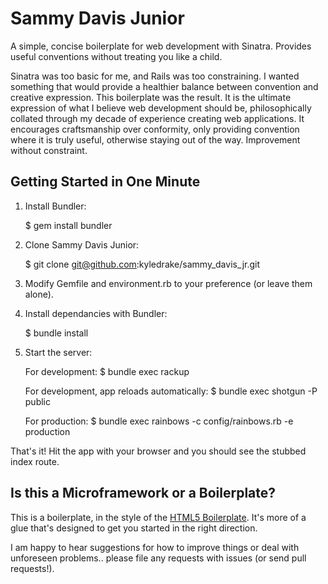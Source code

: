 Sammy Davis Junior
==================

A simple, concise boilerplate for web development with Sinatra. Provides useful conventions without treating you like a child.

Sinatra was too basic for me, and Rails was too constraining. I wanted something that would provide a healthier balance between convention and creative expression. This boilerplate was the result. It is the ultimate expression of what I believe web development should be, philosophically collated through my decade of experience creating web applications. It encourages craftsmanship over conformity, only providing convention where it is truly useful, otherwise staying out of the way. Improvement without constraint.

Getting Started in One Minute
-----------------------------

1) Install Bundler:

    $ gem install bundler

2) Clone Sammy Davis Junior:

    $ git clone git@github.com:kyledrake/sammy_davis_jr.git

3) Modify Gemfile and environment.rb to your preference (or leave them alone).

4) Install dependancies with Bundler:

    $ bundle install

5) Start the server:

    For development:
    $ bundle exec rackup

    For development, app reloads automatically:
    $ bundle exec shotgun -P public

    For production:
    $ bundle exec rainbows -c config/rainbows.rb -e production

That's it! Hit the app with your browser and you should see the stubbed index route.

Is this a Microframework or a Boilerplate?
------------------------------------------

This is a boilerplate, in the style of the [HTML5 Boilerplate](http://html5boilerplate.com). It's more of a glue that's designed to get you started in the right direction.

I am happy to hear suggestions for how to improve things or deal with unforeseen problems.. please file any requests with issues (or send pull requests!).